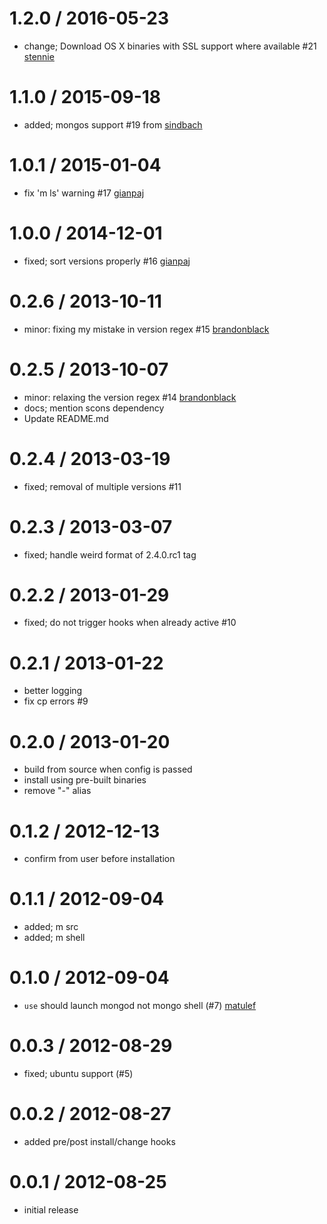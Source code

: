 
1.2.0 / 2016-05-23
==================

 * change; Download OS X binaries with SSL support where available #21 [stennie](https://github.com/stennie)

1.1.0 / 2015-09-18
==================

 * added; mongos support #19 from [sindbach](https://github.com/sindbach)

1.0.1 / 2015-01-04
==================

 * fix 'm ls' warning #17 [gianpaj](https://github.com/gianpaj)

1.0.0 / 2014-12-01
==================

 * fixed; sort versions properly #16 [gianpaj](https://github.com/gianpaj)

0.2.6 / 2013-10-11
==================

 * minor: fixing my mistake in version regex #15 [brandonblack](https://github.com/brandonblack)

0.2.5 / 2013-10-07
==================

 * minor: relaxing the version regex #14 [brandonblack](https://github.com/brandonblack)
 * docs; mention scons dependency
 * Update README.md

0.2.4 / 2013-03-19
==================

  * fixed; removal of multiple versions #11

0.2.3 / 2013-03-07
==================

  * fixed; handle weird format of 2.4.0.rc1 tag

0.2.2 / 2013-01-29
==================

  * fixed; do not trigger hooks when already active #10

0.2.1 / 2013-01-22
==================

  * better logging
  * fix cp errors #9

0.2.0 / 2013-01-20
==================

  * build from source when config is passed
  * install using pre-built binaries
  * remove "-" alias

0.1.2 / 2012-12-13
==================

  * confirm from user before installation

0.1.1 / 2012-09-04
==================

  * added; m src <version>
  * added; m shell <version>

0.1.0 / 2012-09-04
==================

  * `use` should launch mongod not mongo shell (#7) [matulef](https://github.com/matulef)

0.0.3 / 2012-08-29
==================

  * fixed; ubuntu support (#5)

0.0.2 / 2012-08-27
==================

  * added pre/post install/change hooks

0.0.1 / 2012-08-25
==================

  * initial release

